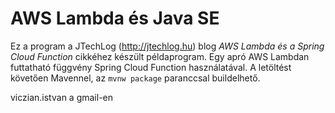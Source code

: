 # AWS Lambda és Java SE

Ez a program a JTechLog (<http://jtechlog.hu>) blog _AWS Lambda és a Spring Cloud Function_ cikkéhez készült példaprogram.
Egy apró AWS Lambdan futtatható függvény Spring Cloud Function használatával. A letöltést követően Mavennel, az `mvnw package` paranccsal buildelhető.

viczian.istvan a gmail-en